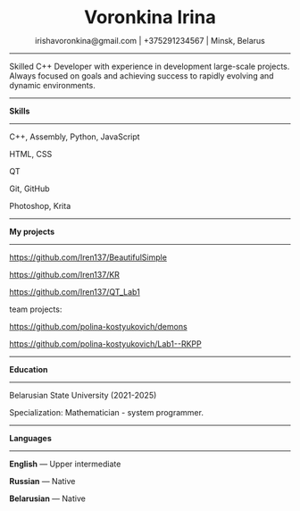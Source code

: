 <p style="text-align: center;">
<font size = 6>
<b>
Voronkina Irina
</b>
</font>
</p>
<p style="text-align: center;">irishavoronkina@gmail.com | +375291234567 | Minsk, Belarus</p>

---

Skilled C++ Developer with experience in development large-scale projects. Always focused on goals and achieving success to rapidly evolving and dynamic environments.

___

**Skills**

___

C++, Assembly, Python, JavaScript

HTML, CSS

QT

Git, GitHub

Photoshop, Krita

___

**My projects**

___

https://github.com/Iren137/BeautifulSimple

https://github.com/Iren137/KR

https://github.com/Iren137/QT_Lab1

team projects:

https://github.com/polina-kostyukovich/demons

https://github.com/polina-kostyukovich/Lab1--RKPP

___

**Education**

___

Belarusian State University (2021-2025)

Specialization: Mathematician - system programmer.

___

**Languages**

___

**English** &mdash; Upper intermediate

**Russian** &mdash; Native

**Belarusian** &mdash; Native

